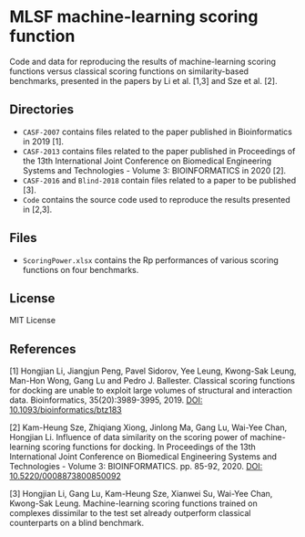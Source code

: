 # MLSF machine-learning scoring function
Code and data for reproducing the results of machine-learning scoring functions versus classical scoring functions on similarity-based benchmarks, presented in the papers by Li et al. [1,3] and Sze et al. [2].

## Directories
* `CASF-2007` contains files related to the paper published in Bioinformatics in 2019 [1].
* `CASF-2013` contains files related to the paper published in Proceedings of the 13th International Joint Conference on Biomedical Engineering Systems and Technologies - Volume 3: BIOINFORMATICS in 2020 [2].
* `CASF-2016` and `Blind-2018` contain files related to a paper to be published [3].
* `Code` contains the source code used to reproduce the results presented in [2,3].

## Files
* `ScoringPower.xlsx` contains the Rp performances of various scoring functions on four benchmarks.

## License
MIT License

## References
[1] Hongjian Li, Jiangjun Peng, Pavel Sidorov, Yee Leung, Kwong-Sak Leung, Man-Hon Wong, Gang Lu and Pedro J. Ballester. Classical scoring functions for docking are unable to exploit large volumes of structural and interaction data. Bioinformatics, 35(20):3989-3995, 2019. [DOI: 10.1093/bioinformatics/btz183]

[2] Kam-Heung Sze, Zhiqiang Xiong, Jinlong Ma, Gang Lu, Wai-Yee Chan, Hongjian Li. Influence of data similarity on the scoring power of machine-learning scoring functions for docking. In Proceedings of the 13th International Joint Conference on Biomedical Engineering Systems and Technologies - Volume 3: BIOINFORMATICS. pp. 85-92, 2020. [DOI: 10.5220/0008873800850092]

[3] Hongjian Li, Gang Lu, Kam-Heung Sze, Xianwei Su, Wai-Yee Chan, Kwong-Sak Leung. Machine-learning scoring functions trained on complexes dissimilar to the test set already outperform classical counterparts on a blind benchmark.

[DOI: 10.1093/bioinformatics/btz183]: https://doi.org/10.1093/bioinformatics/btz183
[DOI: 10.5220/0008873800850092]: https://doi.org/10.5220/0008873800850092
